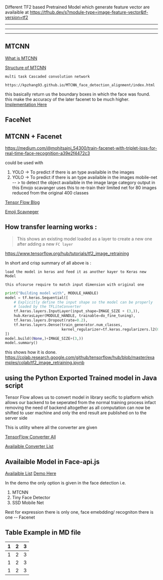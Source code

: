 Different TF2 based Pretrained Model which generate feature vector are availaible at 
https://tfhub.dev/s?module-type=image-feature-vector&tf-version=tf2




***

---
___

## MTCNN 

[What is MTCNN](https://towardsdatascience.com/how-does-a-face-detection-program-work-using-neural-networks-17896df8e6ff)

[Structure of MTCNN](https://towardsdatascience.com/face-detection-neural-network-structure-257b8f6f85d1)




    multi task Cascaded convolution network

    https://kpzhang93.github.io/MTCNN_face_detection_alignment/index.html

this basically return us the boundary boxes in which the face was found. this make the accuracy of the later facenet to be much higher. [Implementation Here](https://github.com/davidsandberg/facenet/blob/master/src/align/align_dataset_mtcnn.py)


## FaceNet 

## MTCNN + Facenet 
https://medium.com/@mohitsaini_54300/train-facenet-with-triplet-loss-for-real-time-face-recognition-a39e2f4472c3



could be used with

1. YOLO -> To predict if there is an type availaible in the images  
2. YOLO -> To predict if there is an type availaible in the images
mobile-net -- > to detect the object availaible in the image large category output in this 
Emojo scavanger uses this to re-train their limited net for 80 images reduced from the original 400 classes

[Tensor Flow Blog](https://blog.tensorflow.org/2018/10/)

[Emoji Scavneger](how-we-built-emoji-scavenger-hunt-using-tensorflow-js.html)



## How transfer learning works :

> This shows an existing model loaded as a layer to create a new one after adding a new `FC layer `

https://www.tensorflow.org/hub/tutorials/tf2_image_retraining

In short and crisp summary of all above is :
    
    load the model in keras and feed it as another kayer to Keras new Model

    this ofcourse require to match input dimension with original one



``` python
print("Building model with", MODULE_HANDLE)
model = tf.keras.Sequential([
    # Explicitly define the input shape so the model can be properly
    # loaded by the TFLiteConverter
    tf.keras.layers.InputLayer(input_shape=IMAGE_SIZE + (3,)),
    hub.KerasLayer(MODULE_HANDLE, trainable=do_fine_tuning),
    tf.keras.layers.Dropout(rate=0.2),
    tf.keras.layers.Dense(train_generator.num_classes,
                          kernel_regularizer=tf.keras.regularizers.l2(0.0001))
])
model.build((None,)+IMAGE_SIZE+(3,))
model.summary()
```


this shows how it is done.
https://colab.research.google.com/github/tensorflow/hub/blob/master/examples/colab/tf2_image_retraining.ipynb 



## using the Python Exported Trained model in Java script 

Tensor Flow allows us to convert model in library secific to platform which allows our backend to be seperated from the normal training process infact removing the need of backend altogether as all computation can now be shifted to user machine and only the end result are published on to the server side 

This is utility where all the converter are given 

[TensorFlow Converter All  ](https://github.com/tensorflow/tfjs )

[Availaible Converter List](https://github.com/tensorflow/tfjs-converter/tree/master/tfjs-converter)



## Availaible Model in Face-api.js 
[Availaible List](https://github.com/justadudewhohacks/face-api.js#available-models)
[Demo Here](https://justadudewhohacks.github.io/face-api.js/bbt_face_recognition/)

In the demo the only option is given in the face detection i.e. 
1. MTCNN
2. Tiny Face Detector 
3. SSD Mobile Net 

Rest for expression there is only one, face emebdding/ recogniton there is one -- Facenet 


## Table Example in MD file 
1 | 2 | 3 
--- | --- | ---
1 | 2 | 3 
1 | 2 | 3 
1 | 2 | 3 
